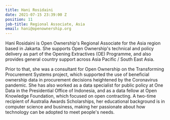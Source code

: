 ```yaml
---
title: Hani Rosidaini
date: 2021-07-15 23:39:00 Z
position: 11
job-title: Regional Associate, Asia
email: hani@openownership.org
---
```


Hani Rosidaini is Open Ownership's Regional Associate for the Asia region based in Jakarta. She supports Open Ownership's technical and policy delivery as part of the Opening Extractives (OE) Programme, and also provides general country support across Asia Pacific / South East Asia.

Prior to that, she was a consultant for Open Ownership on the Transforming Procurement Systems project, which supported the use of beneficial ownership data in procurement decisions heightened by the Coronavirus pandemic. She has also worked as a data specialist for public policy at One Data in the Presidential Office of Indonesia, and as a data fellow at Open Knowledge Foundation, which focused on open contracting. A two-time recipient of Australia Awards Scholarships, her educational background is in computer science and business, making her passionate about how technology can be adopted to meet people's needs.